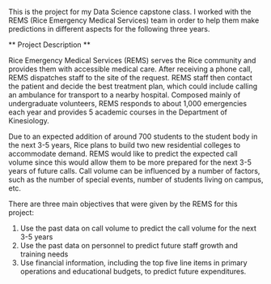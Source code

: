 This is the project for my Data Science capstone class. I worked with the REMS (Rice Emergency Medical Services) team in order to help them make predictions in different aspects for the following three years.

** Project Description **

Rice Emergency Medical Services (REMS) serves the Rice community and provides them with accessible medical care. After receiving a phone call, REMS dispatches staff to the site of the request. REMS staff then contact the patient and decide the best treatment plan, which could include calling an ambulance for transport to a nearby hospital. Composed mainly of undergraduate volunteers, REMS responds to about 1,000 emergencies each year and provides 5 academic courses in the Department of Kinesiology.

Due to an expected addition of around 700 students to the student body in the next 3-5 years, Rice plans to build two new residential colleges to accommodate demand. REMS would like to predict the expected call volume since this would allow them to be more prepared for the next 3-5 years of future calls. Call volume can be influenced by a number of factors, such as the number of special events, number of students living on campus, etc.

There are three main objectives that were given by the REMS for this project:
1. Use the past data on call volume to predict the call volume for the next 3-5 years
2. Use the past data on personnel to predict future staff growth and training needs
3. Use financial information, including the top five line items in primary operations and educational budgets, to predict future expenditures.






